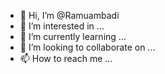 - 👋 Hi, I’m @Ramuambadi
- 👀 I’m interested in ...
- 🌱 I’m currently learning ...
- 💞️ I’m looking to collaborate on ...
- 📫 How to reach me ...

<!---
Ramuambadi/Ramuambadi is a ✨ special ✨ repository because its `README.md` (this file) appears on your GitHub profile.
You can click the Preview link to take a look at your changes.
--->
